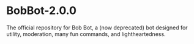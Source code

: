 # BobBot-2.0.0
The official repository for Bob Bot, a (now deprecated) bot designed for utility, moderation, many fun commands, and lightheartedness.
